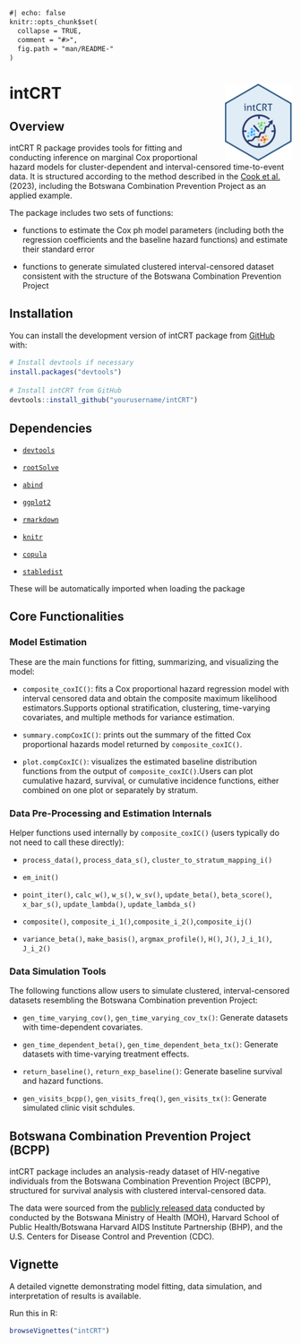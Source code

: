 
```{r}
#| echo: false
knitr::opts_chunk$set(
  collapse = TRUE,
  comment = "#>",
  fig.path = "man/README-"
)
```

# intCRT <img src="man/intCRT_sticker.png" align="right" height="138"  /></a>

<!-- badges: start -->
<!-- badges: end -->

## Overview
intCRT R package provides tools for fitting and conducting inference on marginal Cox proportional hazard models for 
cluster-dependent and interval-censored time-to-event data. It is structured according to the method described in the 
[Cook et al.](https://pubmed.ncbi.nlm.nih.gov/36314377/) (2023), including the Botswana Combination Prevention Project as an applied example.

The package includes two sets of functions:

- functions to estimate the Cox ph model parameters (including both the regression coefficients and the baseline hazard functions) and
estimate their standard error

- functions to generate simulated clustered interval-censored dataset consistent with the structure of
the Botswana Combination Prevention Project

## Installation

You can install the development version of intCRT package from [GitHub](https://github.com/kwang64/intCRT) with:

``` r
# Install devtools if necessary
install.packages("devtools")

# Install intCRT from GitHub
devtools::install_github("yourusername/intCRT")
```

## Dependencies

- [`devtools`](https://cran.r-project.org/package=devtools)

- [`rootSolve`](https://cran.r-project.org/package=rootSolve)

- [`abind`](https://cran.r-project.org/package=abind)

- [`ggplot2`](https://cran.r-project.org/package=ggplot2)

- [`rmarkdown`](https://cran.r-project.org/package=rmarkdown)

- [`knitr`](https://cran.r-project.org/package=knitr)

- [`copula`](https://cran.r-project.org/package=copula)

- [`stabledist`](https://cran.r-project.org/package=stabledist)

These will be automatically imported when loading the package

## Core Functionalities

### Model Estimation

These are the main functions for fitting, summarizing, and visualizing the model:

- `composite_coxIC()`: fits a Cox proportional hazard regression model with interval censored data and obtain the composite maximum likelihood estimators.Supports optional stratification, clustering, time-varying covariates, and multiple methods for variance estimation.

- `summary.compCoxIC()`: prints out the summary of the fitted Cox proportional hazards model returned by `composite_coxIC()`.

- `plot.compCoxIC()`: visualizes the estimated baseline distribution functions from the output of `composite_coxIC()`.Users can plot cumulative hazard, survival, or cumulative incidence functions, either combined on one plot or separately by stratum.

### Data Pre-Processing and Estimation Internals
Helper functions used internally by `composite_coxIC()` (users typically do not need to call these directly):

- `process_data()`, `process_data_s()`, `cluster_to_stratum_mapping_i()`

- `em_init()`

- `point_iter()`, `calc_w()`, `w_s()`, `w_sv()`, `update_beta()`, `beta_score()`, `x_bar_s()`, `update_lambda()`, `update_lambda_s()`

- `composite()`, `composite_i_1()`,`composite_i_2()`,`composite_ij()`

- `variance_beta()`, `make_basis()`, `argmax_profile()`, `H()`, `J()`, `J_i_1()`, `J_i_2()`

### Data Simulation Tools
The following functions allow users to simulate clustered, interval-censored datasets resembling the Botswana Combination prevention Project:

- `gen_time_varying_cov()`, `gen_time_varying_cov_tx()`: Generate datasets with time-dependent covariates.

- `gen_time_dependent_beta()`, `gen_time_dependent_beta_tx()`: Generate datasets with time-varying treatment effects.

- `return_baseline()`, `return_exp_baseline()`: Generate baseline survival and hazard functions.

- `gen_visits_bcpp()`, `gen_visits_freq()`, `gen_visits_tx()`: Generate simulated clinic visit schdules.

## Botswana Combination Prevention Project (BCPP) 
intCRT package includes an analysis-ready dataset of HIV-negative individuals from the Botswana Combination Prevention Project (BCPP),
structured for survival analysis with clustered interval-censored data.

The data were sourced from the [publicly released data](https://data.cdc.gov/Global-Health/Botswana-Combination-Prevention-Project-BCPP-Publi/qcw5-4m9q/about_data) conducted by conducted by 
the Botswana Ministry of Health (MOH), Harvard School of Public Health/Botswana Harvard AIDS Institute Partnership (BHP), and the U.S. Centers for Disease Control and Prevention (CDC). 


## Vignette
A detailed vignette demonstrating model fitting, data simulation, and interpretation of results is available. 

Run this in R:

``` r
browseVignettes("intCRT")
```

